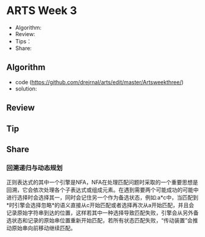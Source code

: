 # ARTS Week 3

* Algorithm:
* Review:
* Tips：
* Share:

## Algorithm
- code (https://github.com/drejrnal/arts/edit/master/Artsweekthree/)
- solution:
  
  
## Review


## Tip
### 

## Share
### 回溯递归与动态规划
正则表达式的其中一个引擎是NFA，NFA在处理匹配问题时采取的一个重要思想是回溯，它会依次处理各个子表达式或组成元素。在遇到需要两个可能成功的可能中进行选择时会选择其一，同时会记住另一个作为备选状态，例如:a\*c中，当匹配到\*时引擎会选择忽略\*的语义直接从c开始匹配或者选择再次从a开始匹配，并且会记录原始字符串到达的位置，这样若其中一种选择导致匹配失败，引擎会从另外备选状态和记录的原始串位置重新开始匹配，若所有状态匹配失败，“传动装置”会推动原始串向前移动继续匹配。
